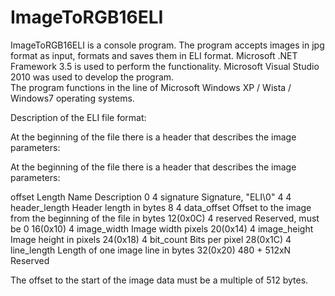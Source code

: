 # ImageToRGB16ELI
ImageToRGB16ELI is a console program. The program accepts images in jpg format as input, formats and saves them in ELI format.
Microsoft .NET Framework 3.5 is used to perform the functionality. Microsoft Visual Studio 2010 was used to develop the program.  
The program functions in the line of Microsoft Windows XP / Wista / Windows7 operating systems.

Description of the ELI file format:

At the beginning of the file there is a header that describes the image parameters:

At the beginning of the file there is a header that describes the image parameters:

offset   Length          Name               Description
0           4            signature          Signature, "ELI\0"
4           4            header_length      Header length in bytes
8           4            data_offset        Offset to the image from the beginning of 							 the file in bytes
12(0x0C)    4            reserved           Reserved, must be 0
16(0x10)    4            image_width        Image width pixels
20(0x14)    4            image_height       Image height in pixels
24(0x18)    4            bit_count          Bits per pixel
28(0x1C)    4            line_length        Length of one image line in bytes
32(0x20)    480 + 512xN  Reserved

The offset to the start of the image data must be a multiple of 512 bytes.
